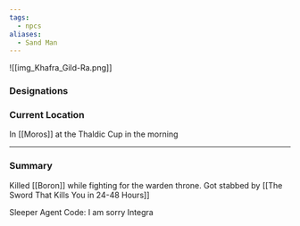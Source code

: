 ```yaml
---
tags:
  - npcs
aliases:
  - Sand Man
---
```

![[img_Khafra_Gild-Ra.png]]

### Designations


### Current Location
In [[Moros]] at the Thaldic Cup in the morning

___
### Summary
Killed [[Boron]] while fighting for the warden throne.
Got stabbed by [[The Sword That Kills You in 24-48 Hours]]

Sleeper Agent Code: I am sorry Integra

